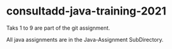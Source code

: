 # consultadd-java-training-2021

Taks 1 to 9 are part of the git assignment.

All java assignments are in the Java-Assignment SubDirectory.
